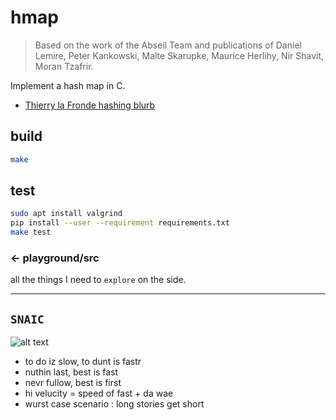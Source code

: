 # **hmap**

> Based on the work of the Abseil Team and publications of Daniel Lemire,
> Peter Kankowski, Malte Skarupke, Maurice Herlihy, Nir Shavit,
> Moran Tzafrir.

Implement a hash map in C.

- [Thierry la Fronde hashing blurb](https://pozorfluo.github.io/simplon-tp/tp1/html/hash-sling.html)

## build

```bash
make
```

## test

```bash
sudo apt install valgrind
pip install --user --requirement requirements.txt
make test
```

### ← playground/src

all the things I need to `explore` on the side.

---

## `SNAIC`

![alt text][nvrstap]

- to do iz slow, to dunt is fastr
- nuthin last, best is fast
- nevr fullow, best is first
- hi velucity = speed of fast + da wae
- wurst case scenario : long stories get short

[nvrstap]: https://img.shields.io/static/v1?label=NEVR%20STAP&message=OLWIZ%20FASTR&color=ff69b4&style=for-the-badge "SNAIC --halp"
